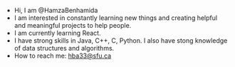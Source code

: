 - Hi, I am @HamzaBenhamida
- I am interested in constantly learning new things and creating helpful and meaningful projects to help people.
- I am currently learning React.
- I have strong skills in Java, C++, C, Python. I also have stong knowledge of data structures and algorithms.
- How to reach me: hba33@sfu.ca

<!---
HamzaBenhamida/HamzaBenhamida is a ✨ special ✨ repository because its `README.md` (this file) appears on your GitHub profile.
You can click the Preview link to take a look at your changes.
--->
